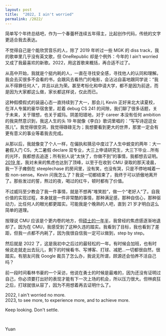 ```yaml
---
layout: post
title:  "2022, I ain't worried"
permalink: /2022/
---
```


简单写个年终总结吧，作为一个春蕾杯连续五年得主，比起创作代码，传统的文字更适合我去表达。

不觉得自己是个能欣赏音乐的人，除了 2019 年听过一些 MGK 的 diss track，我的歌单里几乎没有英文歌，但 OneRepublic 却是个例外：今年的 I ain't worried 又成了我最喜欢的新歌。2022，用这首歌来概括，再合适不过了。

从高中开始，我就是个挺内耗的人，一直在寻找安全感，寻找他人的认同和理解。我会去买很多不会看的书，会跟风去看热门的电影，会沾沾自喜地跟同学说：“我从不得罪任何人”，并且以此为荣。甚至考标化和申请大学，都不是因为前途，而是因为大家都这么做，家长都这样说，仅此而已。

这种假模假式的装逼心态一直持续到了大一，那会儿 Kevin 正好来北大读夏校，在洋人专属的豪华宿舍里，趁着 debug CS 241 的间隙，我们聊了很多话题，关于未来，关于理想，也关于威玛。阴差阳错地，对于 career 本没有任何 ambition 的我突然意识到，我这人生的头 19 年就像《李白》歌词里唱的：“写写诗逗逗女孩儿”。我觉得很空洞，我觉得碌碌无为；我想要看到更大的世界，那里一定会有更有意义的事业等着我去完成。

从那以后，我就像变了个人一样，在偏执和猜忌中度过了人生中蜕变的两年：大一暑假入门 CS，大二暑假 declare 双专业，大三上申请研究生，大三下毕业...所有的光环，我都想去追逐；所有别人说“太快了，你做不到”的事情，我都想去证明。[2019 年](/2019)，我对未来的焦虑也达到了顶峰，以至于在收到 CMU 录取的那天凌晨，我一下子瘫倒在 steeplechase 的房间里，没有笑，也没有哭，只是不停地喊着一些 non-sense。Kevin 问我怎么了？我说一切都结束了，我终于可以骄傲地离开了。那些发过的誓，熬过的夜，喝过的红牛，顿时都有了价值。

不过威玛至少教会了我一件事情，就是不想再“堆笑脸”，做一个“老好人“了。自我价值的实现过程，本身就是一件非常酷的事情，那种满足感，那种自信心，那种驱动力，比任何人的眼光都更踏实。可能我是个晚熟的人吧，直到 21 岁才明白这么简单的道理。

按理说 CMU 应该是个更内卷的地方，但[硕士的一年半](/cmu-master)，我曾经的焦虑感逐渐地退却了。因为在 CMU，我感受到了这种久违的踏实。我看到了目标，我也看到了差距，但我一点都不内耗了，因为我很自信我一定可以做到，step by step。

然后就是 2022 了，这是我初中之后过的最轻松的一年。有时候会加班，也有时候说走就走出去玩儿，剩下的时候看书、写博客、打球、减肥...一切都很自然，很踏实。有朋友问我 Google 裁员了怎么办，我说无所谓，顾源还会怕养不活自己吗？

前一段时间看林书豪的一个采访，他说在勇士的时候是最难的，因为还没有证明过自己，你必须要打出好的表现才能有下一次上场的机会，所以压力很大。但林疯狂之后，打球就很从容了，因为不用想着再去证明什么了。

2022, I ain't worried no more. <br>
2023, to see more, to experience more, and to achieve more.

Keep looking. Don't settle.

&nbsp;

Yuan
